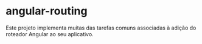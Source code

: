 # angular-routing
Este projeto implementa muitas das tarefas comuns associadas à adição do roteador Angular ao seu aplicativo.
